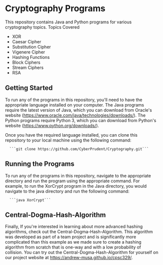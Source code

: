 # Cryptography Programs

This repository contains Java and Python programs for various cryptography topics.
Topics Covered

   * XOR
   * Caesar Cipher
   * Substitution Cipher
   * Vigenere Cipher
   * Hashing Functions
   * Block Ciphers
   * Stream Ciphers
   * RSA

## Getting Started

To run any of the programs in this repository, you'll need to have the appropriate language installed on your computer. The Java programs require the latest version of Java, which you can download from Oracle's website (https://www.oracle.com/java/technologies/downloads/). The Python programs require Python 3, which you can download from Python's website (https://www.python.org/downloads/).

Once you have the required language installed, you can clone this repository to your local machine using the following command:

      ```git clone https://github.com/CyberPrudent/Cryptography.git```

## Running the Programs

To run any of the programs in this repository, navigate to the appropriate directory and run the program using the appropriate command. For example, to run the XorCrypt program in the Java directory, you would navigate to the java directory and run the following command:

      ```java XorCrypt```

## Central-Dogma-Hash-Algorithm

Finally, If you're interested in learning about more advanced hashing algorithms, check out the Central-Dogma-Hash-Algorithm. This algorithm was developed as part of a team project and is significantly more complicated than this example as we made sure to create a hashing algorithm from scratch that is one-way and with a low probability of collision. You can try out the Central-Dogma-Hash-Algorithm for yourself on our project website at https://andrew-musa.github.io/cpsc329/.
